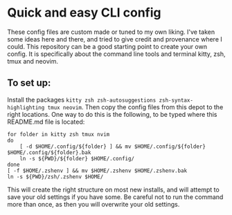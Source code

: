 # Quick and easy CLI config

These config files are custom made or tuned to my own liking. I've taken some ideas here and there, and tried to give credit and provenance where I could. This repository can be a good starting point to create your own config. It is specifically about the command line tools and terminal kitty, zsh, tmux and neovim.

## To set up:
Install the packages `kitty zsh zsh-autosuggestions zsh-syntax-highlighting tmux neovim`. Then copy the config files from this depot to the right locations. One way to do this is the following, to be typed where this README.md file is located:

	for folder in kitty zsh tmux nvim
	do
		[ -d $HOME/.config/${folder} ] && mv $HOME/.config/${folder} $HOME/.config/${folder}.bak
		ln -s ${PWD}/${folder} $HOME/.config/
	done
	[ -f $HOME/.zshenv ] && mv $HOME/.zshenv $HOME/.zshenv.bak
	ln -s ${PWD}/zsh/.zshenv $HOME/

This will create the right structure on most new installs, and will attempt to save your old settings if you have some. Be careful not to run the command more than once, as then you will overwrite your old settings.
